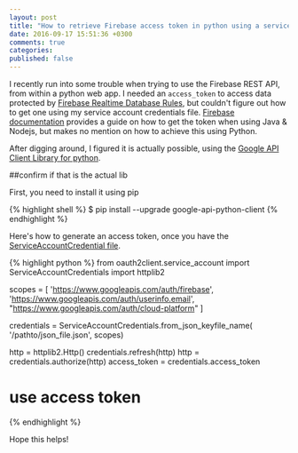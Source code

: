 ```yaml
---
layout: post
title: "How to retrieve Firebase access token in python using a service account credential"
date: 2016-09-17 15:51:36 +0300
comments: true
categories: 
published: false
---
```


I recently run into some trouble when trying to use the Firebase REST API, from within a python web app. I needed an `access_token` to access data protected by [Firebase Realtime Database Rules](https://firebase.google.com/docs/database/security/securing-data.html), but couldn't figure out how to get one using my service account credentials file. [Firebase documentation](https://firebase.google.com/docs/server/setup) provides a guide on how to get the token when using Java & Nodejs, but makes no mention on how to achieve this using Python.

After digging around, I figured it is actually possible, using the [Google API Client Library for python](https://developers.google.com/api-client-library/python/start/installation).

##confirm if that is the actual lib

First, you need to install it using pip

{% highlight shell %}
$ pip install --upgrade google-api-python-client
{% endhighlight %}

Here's how to generate an access token, once you have the [ServiceAccountCredential file](https://firebase.google.com/docs/server/setup).


{% highlight python %}
from oauth2client.service_account import ServiceAccountCredentials
import httplib2

scopes = [
                'https://www.googleapis.com/auth/firebase',
                'https://www.googleapis.com/auth/userinfo.email',
                "https://www.googleapis.com/auth/cloud-platform"
            ]

 credentials = ServiceAccountCredentials.from_json_keyfile_name(
    '/pathto/json_file.json', scopes)

http = httplib2.Http()
credentials.refresh(http)
http = credentials.authorize(http)
access_token = credentials.access_token
# use access token
{% endhighlight %}

Hope this helps!